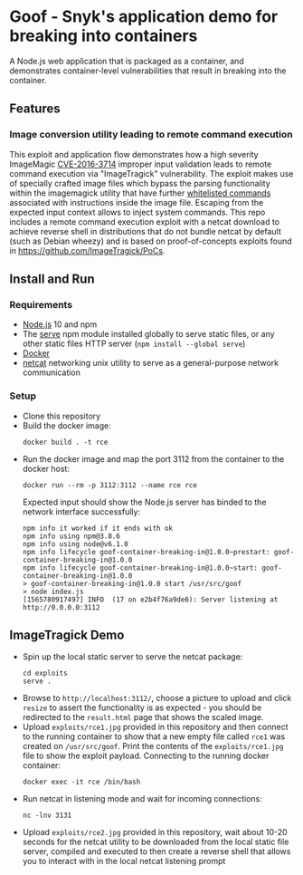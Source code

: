 # Goof - Snyk's application demo for breaking into containers
A Node.js web application that is packaged as a container, and demonstrates container-level vulnerabilities that result in breaking into the container.
## Features
### Image conversion utility leading to remote command execution
This exploit and application flow demonstrates how a high severity ImageMagic [CVE-2016-3714](https://snyk.io/vuln/SNYK-LINUX-IMAGEMAGICK-121787) improper input validation leads to remote command execution via "ImageTragick" vulnerability.
The exploit makes use of specially crafted image files which bypass the parsing functionality within the imagemagick utility that have further [whitelisted commands](https://github.com/ImageMagick/ImageMagick/blob/e93e339c0a44cec16c08d78241f7aa3754485004/MagickCore/delegate.c#L99) associated with instructions inside the image file. Escaping from the expected input context allows to inject system commands.
This repo includes a remote command execution exploit with a netcat download to achieve reverse shell in distributions that do not bundle netcat by default (such as Debian wheezy) and is based on proof-of-concepts exploits found in https://github.com/ImageTragick/PoCs.
## Install and Run
### Requirements
- [Node.js](http://nodejs.org) 10 and npm
- The [serve](https://www.npmjs.com/package/serve) npm module installed globally to serve static files, or any other static files HTTP server (`npm install --global serve`)
- [Docker](https://www.docker.com)
- [netcat](https://catonmat.net/unix-utilities-netcat) networking unix utility to serve as a general-purpose network communication
### Setup
- Clone this repository
- Build the docker image:
  ```
  docker build . -t rce
  ```
- Run the docker image and map the port 3112 from the container to the docker host:
  ```
  docker run --rm -p 3112:3112 --name rce rce
  ```
  Expected input should show the Node.js server has binded to the network interface successfully:
  ```
  npm info it worked if it ends with ok
  npm info using npm@3.8.6
  npm info using node@v6.1.0
  npm info lifecycle goof-container-breaking-in@1.0.0~prestart: goof-container-breaking-in@1.0.0
  npm info lifecycle goof-container-breaking-in@1.0.0~start: goof-container-breaking-in@1.0.0
  > goof-container-breaking-in@1.0.0 start /usr/src/goof
  > node index.js
  [1565780917497] INFO  (17 on e2b4f76a9de6): Server listening at http://0.0.0.0:3112
  ```
## ImageTragick Demo
- Spin up the local static server to serve the netcat package:
  ```
  cd exploits
  serve .
  ```
- Browse to `http://localhost:3112/`, choose a picture to upload and click `resize` to assert the functionality is as expected - you should be redirected to the `result.html` page that shows the scaled image.
- Upload `exploits/rce1.jpg` provided in this repository and then connect to the running container to show that a new empty file called `rce1` was created on `/usr/src/goof`. Print the contents of the `exploits/rce1.jpg` file to show the exploit payload.
  Connecting to the running docker container:
  ```
  docker exec -it rce /bin/bash
  ```
- Run netcat in listening mode and wait for incoming connections:
  ```
  nc -lnv 3131
  ```
- Upload `exploits/rce2.jpg` provided in this repository, wait about 10-20 seconds for the netcat utility to be downloaded from the local static file server, compiled and executed to then create a reverse shell that allows you to interact with in the local netcat listening prompt